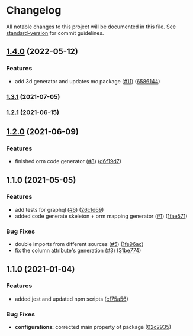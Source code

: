 # Changelog

All notable changes to this project will be documented in this file. See [standard-version](https://github.com/conventional-changelog/standard-version) for commit guidelines.

## [1.4.0](https://github.com/MapColonies/code-generator/compare/v1.3.1...v1.4.0) (2022-05-12)


### Features

* add 3d generator and updates mc package ([#11](https://github.com/MapColonies/code-generator/issues/11)) ([6586144](https://github.com/MapColonies/code-generator/commit/6586144d715e3278c0aa6ac0db10b648503cecd8))

### [1.3.1](https://github.com/MapColonies/code-generator/compare/v1.3.0...v1.3.1) (2021-07-05)

### [1.2.1](https://github.com/MapColonies/code-generator/compare/v1.2.0...v1.2.1) (2021-06-15)

## [1.2.0](https://github.com/MapColonies/code-generator/compare/v1.1.0...v1.2.0) (2021-06-09)


### Features

* finished orm code generator ([#8](https://github.com/MapColonies/code-generator/issues/8)) ([d6f19d7](https://github.com/MapColonies/code-generator/commit/d6f19d7ed0bd5b7fc8b3e40b7266bd8845d29716))

## 1.1.0 (2021-05-05)


### Features

* add tests for graphql ([#6](https://github.com/MapColonies/code-generator/issues/6)) ([26c1d69](https://github.com/MapColonies/code-generator/commit/26c1d6940bc85fa12f21d098a8e0077119371b13))
* added code generate skeleton + orm mapping generator ([#1](https://github.com/MapColonies/code-generator/issues/1)) ([1fae571](https://github.com/MapColonies/code-generator/commit/1fae571ac2dde42b8534ea8dfa5c3a5dc768f2ff))


### Bug Fixes

* double imports from different sources ([#5](https://github.com/MapColonies/code-generator/issues/5)) ([1fe96ac](https://github.com/MapColonies/code-generator/commit/1fe96ac865a9f27f9d40275289cc61e6c0660e47))
* fix the column attribute's generation ([#3](https://github.com/MapColonies/code-generator/issues/3)) ([31be774](https://github.com/MapColonies/code-generator/commit/31be774bf2ccefc2eef9ace00ae4f3533017899a))

## 1.1.0 (2021-01-04)


### Features

* added jest and updated npm scripts ([cf75a56](https://github.com/MapColonies/code-generator/commit/cf75a567f51824081771739d772384f1d7d7ef98))


### Bug Fixes

* **configurations:** corrected main property of package ([02c2935](https://github.com/MapColonies/code-generator/commit/02c293510df9c5f5b626113a742788255322058c))
